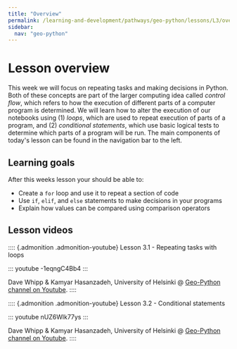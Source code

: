 ```yaml
---
title: "Overview"
permalink: /learning-and-development/pathways/geo-python/lessons/L3/overview/
sidebar:
  nav: "geo-python"
---
```



# Lesson overview

This week we will focus on repeating tasks and making decisions in
Python. Both of these concepts are part of the larger computing idea
called *control flow*, which refers to how the execution of different
parts of a computer program is determined. We will learn how to alter
the execution of our notebooks using (1) *loops*, which are used to
repeat execution of parts of a program, and (2) *conditional
statements*, which use basic logical tests to determine which parts of a
program will be run. The main components of today\'s lesson can be found
in the navigation bar to the left.

## Learning goals

After this weeks lesson your should be able to:

-   Create a `for` loop and use it to repeat a section of code
-   Use `if`, `elif`, and `else` statements to make decisions in your
    programs
-   Explain how values can be compared using comparison operators

## Lesson videos

:::: {.admonition .admonition-youtube}
Lesson 3.1 - Repeating tasks with loops

::: youtube
-1eqngC4Bb4
:::

Dave Whipp & Kamyar Hasanzadeh, University of Helsinki @ [Geo-Python
channel on
Youtube](https://www.youtube.com/channel/UCQ1_1hZ0A1Vic2zmWE56s2A).
::::

:::: {.admonition .admonition-youtube}
Lesson 3.2 - Conditional statements

::: youtube
nUZ6Wlk77ys
:::

Dave Whipp & Kamyar Hasanzadeh, University of Helsinki @ [Geo-Python
channel on
Youtube](https://www.youtube.com/channel/UCQ1_1hZ0A1Vic2zmWE56s2A).
::::
